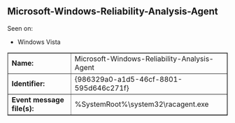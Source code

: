 ## Microsoft-Windows-Reliability-Analysis-Agent

Seen on:
* Windows Vista

<table border="1" class="docutils">
  <tbody>
    <tr>
      <td><b>Name:</b></td>
      <td>Microsoft-Windows-Reliability-Analysis-Agent</td>
    </tr>
    <tr>
      <td><b>Identifier:</b></td>
      <td>{986329a0-a1d5-46cf-8801-595d646c271f}</td>
    </tr>
    <tr>
      <td><b>Event message file(s):</b></td>
      <td>%SystemRoot%\system32\racagent.exe</td>
    </tr>
  </tbody>
</table>

&nbsp;

